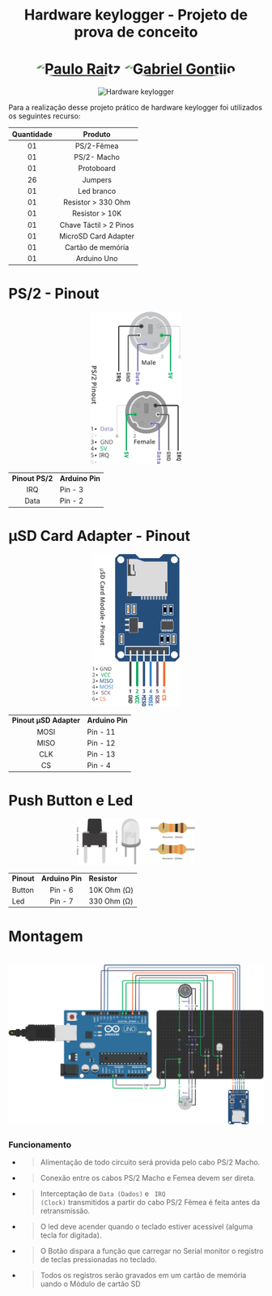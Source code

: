 <h1 align="center" > <b> Hardware keylogger </b> - 
<span> Projeto de prova de conceito</span></h1>

<h1 align="center">
<a href="https://www.github.com/Paulo-JRaitz" target="_blank"><img align="center"><img style="border-radius: 50%;" src="https://avatars.githubusercontent.com/u/69216941?v=4"width="100px;" alt="Paulo Raitz"/></a>
<a href="https://www.github.com/GGontijo" target="_blank"><img align="left"><img style="border-radius: 50%;" src="https://avatars.githubusercontent.com/u/38219914?v=4" width="100px;" alt="Gabriel Gontijo"/></a>
</h1>

<p align="center">
  <img src="https://img.shields.io/static/v1?label=Hardware&message=Keylogger&color=F37135&labelColor=262626" alt="Hardware keylogger" >
</p>

Para a realização desse projeto prático de hardware keylogger foi utilizados os seguintes recurso:

| Quantidade |        Produto         |
| :--------: | :--------------------: |
|     01     |       PS/2-Fêmea       |
|     01     |      PS/2- Macho       |
|     01     |       Protoboard       |
|     26     |        Jumpers         |
|     01     |       Led branco       |
|     01     |   Resistor > 330 Ohm   |
|     01     |     Resistor > 10K     |
|     01     | Chave Táctil > 2 Pinos |
|     01     |  MicroSD Card Adapter  |
|     01     |   Cartão de memória    |
|     01     |      Arduino Uno       |

<div align="center">
<h1 align="left">PS/2 - Pinout</h1>
<img src="./utils/PS2.svg" height='300px'>
<table>
  <tr>
    <td><b align="center">Pinout PS/2</b></td>
    <td><b align="center">Arduino Pin</b> </td>
  </tr>
  <tr>
    <td align="center">IRQ</td>
    <td>Pin - 3</td>
  </tr>
  <tr>
    <td align="center">Data</td>
    <td>Pin - 2</td>
  </tr>
</table>
<h1 align="left">µSD Card Adapter - Pinout</h1>
<img src="./utils/MicroSD.svg" height='300px'>
<table>
  <tr>
    <td><b align="center">Pinout µSD Adapter</b></td>
    <td><b align="center">Arduino Pin</b> </td>
  </tr>
  <tr>
    <td align="center">MOSI</td>
    <td>Pin - 11</td>
  </tr>
  <tr>
    <td align="center">MISO</td>
    <td>Pin - 12</td>
  </tr>
  <tr>
    <td align="center">CLK</td>
    <td>Pin - 13</td>
  </tr>
  <tr>
    <td align="center">CS</td>
    <td>Pin - 4</td>
  </tr>
</table>
<h1 align="left"> Push Button e Led</h1>
<img src="./utils/ResLedButton.svg" height='90px'>
<table>
  <tr>
    <td><b align="center">Pinout</b></td>
    <td><b align="center">Arduino Pin</b></td>
    <td ><b align="center">Resistor</b></td>
  </tr>
  <tr>
    <td >Button</td>
    <td align="center">Pin - 6</td>
    <td>10K Ohm (Ω)</td>
  </tr>
  <tr>
    <td >Led</td>
    <td align="center">Pin - 7</td>
    <td>330 Ohm (Ω)</td>
  </tr>
</table>

<h1 align="left">Montagem<h1>
<img src="./utils/Project.svg" width='600px'>

  </div>
  </div>

### Funcionamento

- > Alimentação de todo circuito será provida pelo cabo PS/2 Macho.

- > Conexão entre os cabos PS/2 Macho e Femea devem ser direta.

- > Interceptação de <code>Data (Dados)</code> e <code> IRQ (Clock)</code> transmitidos a partir do cabo PS/2 Fêmea é feita antes da retransmissão.

- > O led deve acender quando o teclado estiver acessível (alguma tecla for digitada).

- > O Botão dispara a função que carregar no Serial monitor o registro de teclas pressionadas no teclado.

- > Todos os registros serão gravados em um cartão de memória uando o Módulo de cartão SD

#
